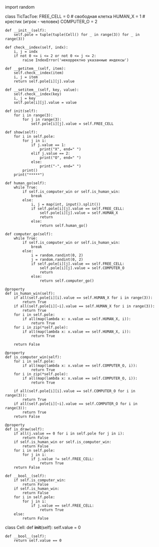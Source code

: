 import random


class TicTacToe:
    FREE_CELL = 0  # свободная клетка
    HUMAN_X = 1  # крестик (игрок - человек)
    COMPUTER_O = 2

    def __init__(self):
        self.pole = tuple(tuple(Cell() for _ in range(3)) for _ in range(3))

    def check__index(self, indx):
        i, j = indx
        if not 0 <= i <= 2 or not 0 <= j <= 2:
            raise IndexError('некорректно указанные индексы')

    def __getitem__(self, item):
        self.check__index(item)
        i, j = item
        return self.pole[i][j].value

    def __setitem__(self, key, value):
        self.check__index(key)
        i, j = key
        self.pole[i][j].value = value

    def init(self):
        for i in range(3):
            for j in range(3):
                self.pole[i][j].value = self.FREE_CELL

    def show(self):
        for i in self.pole:
            for j in i:
                if j.value == 1:
                    print("X", end=" ")
                elif j.value == 2:
                    print("O", end=" ")
                else:
                    print("-", end=" ")
            print()
        print("*****")

    def human_go(self):
        while True:
            if self.is_computer_win or self.is_human_win:
                break
            else:
                i, j = map(int, input().split())
                if self.pole[i][j].value == self.FREE_CELL:
                    self.pole[i][j].value = self.HUMAN_X
                    return
                else:
                    return self.human_go()

    def computer_go(self):
        while True:
            if self.is_computer_win or self.is_human_win:
                break
            else:
                i = random.randint(0, 2)
                j = random.randint(0, 2)
                if self.pole[i][j].value == self.FREE_CELL:
                    self.pole[i][j].value = self.COMPUTER_O
                    return
                else:
                    return self.computer_go()

    @property
    def is_human_win(self):
        if all(self.pole[i][i].value == self.HUMAN_X for i in range(3)):
            return True
        if all(self.pole[i][~i].value == self.HUMAN_X for i in range(3)):
            return True
        for i in self.pole:
            if all(map(lambda x: x.value == self.HUMAN_X, i)):
                return True
        for i in zip(*self.pole):
            if all(map(lambda x: x.value == self.HUMAN_X, i)):
                return True

        return False

    @property
    def is_computer_win(self):
        for i in self.pole:
            if all(map(lambda x: x.value == self.COMPUTER_O, i)):
                return True
        for i in zip(*self.pole):
            if all(map(lambda x: x.value == self.COMPUTER_O, i)):
                return True

        if all(self.pole[i][i].value == self.COMPUTER_O for i in range(3)):
            return True
        if all(self.pole[i][~i].value == self.COMPUTER_O for i in range(3)):
            return True
        return False

    @property
    def is_draw(self):
        if all(j.value == 0 for i in self.pole for j in i):
            return False
        if self.is_human_win or self.is_computer_win:
            return False
        for i in self.pole:
            for j in i:
                if j.value != self.FREE_CELL:
                    return True
        return False

    def __bool__(self):
        if self.is_computer_win:
            return False
        if self.is_human_win:
            return False
        for i in self.pole:
            for j in i:
                if j.value == self.FREE_CELL:
                    return True
        else:
            return False


class Cell:
    def __init__(self):
        self.value = 0

    def __bool__(self):
        return self.value == 0

